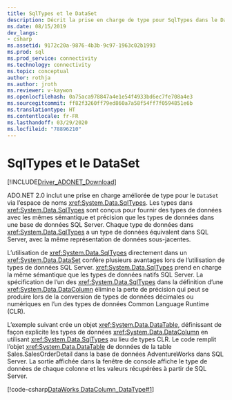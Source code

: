 ```yaml
---
title: SqlTypes et le DataSet
description: Décrit la prise en charge de type pour SqlTypes dans le DataSet.
ms.date: 08/15/2019
dev_langs:
- csharp
ms.assetid: 9172c20a-9876-4b3b-9c97-1963c02b1993
ms.prod: sql
ms.prod_service: connectivity
ms.technology: connectivity
ms.topic: conceptual
author: rothja
ms.author: jroth
ms.reviewer: v-kaywon
ms.openlocfilehash: 0a75aca978847a4e1e54f4933bd6ec7fe708a4e3
ms.sourcegitcommit: ff82f3260ff79ed860a7a58f54ff7f0594851e6b
ms.translationtype: HT
ms.contentlocale: fr-FR
ms.lasthandoff: 03/29/2020
ms.locfileid: "78896210"
---
```

# <a name="sqltypes-and-the-dataset"></a>SqlTypes et le DataSet

[!INCLUDE[Driver_ADONET_Download](../../../includes/driver_adonet_download.md)]

ADO.NET 2.0 inclut une prise en charge améliorée de type pour le `DataSet` via l’espace de noms <xref:System.Data.SqlTypes>. Les types dans <xref:System.Data.SqlTypes> sont conçus pour fournir des types de données avec les mêmes sémantique et précision que les types de données dans une base de données SQL Server. Chaque type de données dans <xref:System.Data.SqlTypes> a un type de données équivalent dans SQL Server, avec la même représentation de données sous-jacentes.  
  
L’utilisation de <xref:System.Data.SqlTypes> directement dans un <xref:System.Data.DataSet> confère plusieurs avantages lors de l’utilisation de types de données SQL Server. <xref:System.Data.SqlTypes> prend en charge la même sémantique que les types de données natifs SQL Server. La spécification de l’un des <xref:System.Data.SqlTypes> dans la définition d’une <xref:System.Data.DataColumn> élimine la perte de précision qui peut se produire lors de la conversion de types de données décimales ou numériques en l’un des types de données Common Language Runtime (CLR).  

L’exemple suivant crée un objet <xref:System.Data.DataTable>, définissant de façon explicite les types de données <xref:System.Data.DataColumn> en utilisant <xref:System.Data.SqlTypes> au lieu de types CLR. Le code remplit l’objet <xref:System.Data.DataTable> de données de la table Sales.SalesOrderDetail dans la base de données AdventureWorks dans SQL Server. La sortie affichée dans la fenêtre de console affiche le type de données de chaque colonne et les valeurs récupérées à partir de SQL Server.  
  
[!code-csharp[DataWorks DataColumn_DataType#1](~/../sqlclient/doc/samples/DataColumn_DataType.cs#1)]
